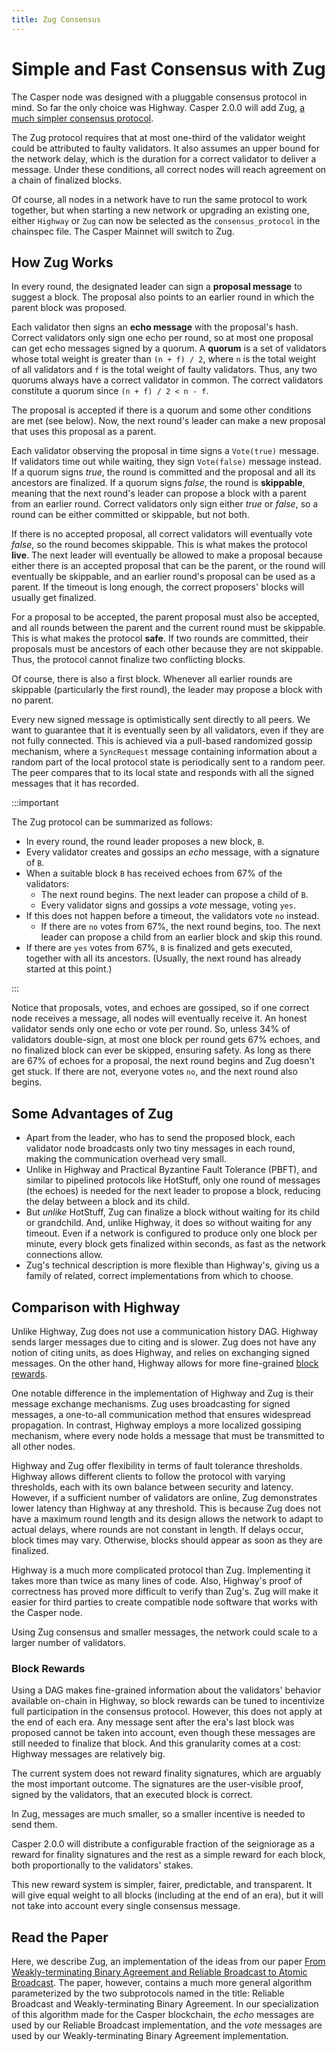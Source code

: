 ```yaml
---
title: Zug Consensus
---
```


# Simple and Fast Consensus with Zug

The Casper node was designed with a pluggable consensus protocol in mind. So far the only choice was Highway. Casper 2.0.0 will add Zug, [a much simpler consensus protocol](https://arxiv.org/abs/2205.06314).

The Zug protocol requires that at most one-third of the validator weight could be attributed to faulty validators. It also assumes an upper bound for the network delay, which is the duration for a correct validator to deliver a message. Under these conditions, all correct nodes will reach agreement on a chain of finalized blocks.

Of course, all nodes in a network have to run the same protocol to work together, but when starting a new network or upgrading an existing one, either `Highway` or `Zug` can now be selected as the `consensus_protocol` in the chainspec file. The Casper Mainnet will switch to Zug.

<!-- TODO review other docs explaining how blocks are gossiped -->

## How Zug Works

In every round, the designated leader can sign a **proposal message** to suggest a block. The proposal also points to an earlier round in which the parent block was proposed.

Each validator then signs an **echo message** with the proposal's hash. Correct validators only sign one echo per round, so at most one proposal can get echo messages signed by a quorum. A **quorum** is a set of validators whose total weight is greater than `(n + f) / 2`, where `n` is the total weight of all validators and `f` is the total weight of faulty validators. Thus, any two quorums always have a correct validator in common. The correct validators constitute a quorum since `(n + f) / 2 < n - f`.

The proposal is accepted if there is a quorum and some other conditions are met (see below). Now, the next round's leader can make a new proposal that uses this proposal as a parent.

Each validator observing the proposal in time signs a `Vote(true)` message. If validators time out while waiting, they sign `Vote(false)` message instead. If a quorum signs *true*, the round is committed and the proposal and all its ancestors are finalized. If a quorum signs *false*, the round is **skippable**, meaning that the next round's leader can propose a block with a parent from an earlier round. Correct validators only sign either *true* or *false*, so a round can be either committed or skippable, but not both.

If there is no accepted proposal, all correct validators will eventually vote *false*, so the round becomes skippable. This is what makes the protocol **live**. The next leader will eventually be allowed to make a proposal because either there is an accepted proposal that can be the parent, or the round will eventually be skippable, and an earlier round's proposal can be used as a parent. If the timeout is long enough, the correct proposers' blocks will usually get finalized.

For a proposal to be accepted, the parent proposal must also be accepted, and all rounds between the parent and the current round must be skippable. This is what makes the protocol **safe**. If two rounds are committed, their proposals must be ancestors of each other because they are not skippable. Thus, the protocol cannot finalize two conflicting blocks.

Of course, there is also a first block. Whenever all earlier rounds are skippable (particularly the first round), the leader may propose a block with no parent.

Every new signed message is optimistically sent directly to all peers. We want to guarantee that it is eventually seen by all validators, even if they are not fully connected. This is achieved via a pull-based randomized gossip mechanism, where a `SyncRequest` message containing information about a random part of the local protocol state is periodically sent to a random peer. The peer compares that to its local state and responds with all the signed messages that it has recorded.

:::important

The Zug protocol can be summarized as follows:

* In every round, the round leader proposes a new block, `B`.
* Every validator creates and gossips an _echo_ message, with a signature of `B`.
* When a suitable block `B` has received echoes from 67% of the validators:
    * The next round begins. The next leader can propose a child of `B`.
    * Every validator signs and gossips a _vote_ message, voting `yes`.
* If this does not happen before a timeout, the validators vote `no` instead.
    * If there are `no` votes from 67%, the next round begins, too.
      The next leader can propose a child from an earlier block and skip this round.
* If there are `yes` votes from 67%, `B` is finalized and gets executed, together with all its ancestors. (Usually, the next round has already started at this point.)

:::

Notice that proposals, votes, and echoes are gossiped, so if one correct node receives a message, all nodes will eventually receive it. An honest validator sends only one echo or vote per round. So, unless 34% of validators double-sign, at most one block per round gets 67% echoes, and no finalized block can ever be skipped, ensuring safety. As long as there are 67% of echoes for a proposal, the next round begins and Zug doesn't get stuck. If there are not, everyone votes `no`, and the next round also begins.

<!-- TODO use :white_check_mark: and :x: vs yes/no? -->

<!-- TODO add the example from AF's presentation? And/or from BK's presentation?

        ### Example 1 (AF)
        - explain the example in detail and which leaders are honest/faulty
        - explain the output based on AF's explanation:
            - as soon as round 5 gets a quorum of ✅ votes, round 5's proposal and all its ancestors become finalized. I.e. in that moment, ♥, ♣ and ♠ all become finalized, and get executed in that order. Note that even proposals from rounds with a quorum of ❌ can become indirectly finalized that way.
        
        ### Example 2 (BK)
        - if half the nodes vote (either true or false?), the round is not skippable
        - if one third of the nodes vote true, then we have at least one honest node that voted true, meaning there is a proposal that has a quorum of echoes. Therefore,, eventually all other honest nodes will see a quorum of echoes and accepted proposal, which will be used as a parent in future rounds.
        - if a round is not finalized nor skippable, the block will become finalized at some point most likely, but not yet.
-->

## Some Advantages of Zug

* Apart from the leader, who has to send the proposed block, each validator node broadcasts only two tiny messages in each round, making the communication overhead very small.
* Unlike in Highway and Practical Byzantine Fault Tolerance (PBFT), and similar to pipelined protocols like HotStuff, only one round of messages (the echoes) is needed for the next leader to propose a block, reducing the delay between a block and its child.
* But _unlike_ HotStuff, Zug can finalize a block without waiting for its child or grandchild. And, unlike Highway, it does so without waiting for any timeout. Even if a network is configured to produce only one block per minute, every block gets finalized within seconds, as fast as the network connections allow.
* Zug's technical description is more flexible than Highway's, giving us a family of related, correct implementations from which to choose.

## Comparison with Highway

Unlike Highway, Zug does not use a communication history DAG. Highway sends larger messages due to citing and is slower. Zug does not have any notion of citing units, as does Highway, and relies on exchanging signed messages. On the other hand, Highway allows for more fine-grained [block rewards](#block-rewards).

One notable difference in the implementation of Highway and Zug is their message exchange mechanisms. Zug uses broadcasting for signed messages, a one-to-all communication method that ensures widespread propagation. In contrast, Highway employs a more localized gossiping mechanism, where every node holds a message that must be transmitted to all other nodes.

Highway and Zug offer flexibility in terms of fault tolerance thresholds. Highway allows different clients to follow the protocol with varying thresholds, each with its own balance between security and latency. However, if a sufficient number of validators are online, Zug demonstrates lower latency than Highway at any threshold. This is because Zug does not have a maximum round length and its design allows the network to adapt to actual delays, where rounds are not constant in length. If delays occur, block times may vary. Otherwise, blocks should appear as soon as they are finalized.

Highway is a much more complicated protocol than Zug. Implementing it takes more than twice as many lines of code. Also, Highway's proof of correctness has proved more difficult to verify than Zug's. Zug will make it easier for third parties to create compatible node software that works with the Casper node.

Using Zug consensus and smaller messages, the network could scale to a larger number of validators.

<!-- TODO mention faster block times of 4 seconds or less and an increased number of validators up to 250 after testing is completed? -->

### Block Rewards

Using a DAG makes fine-grained information about the validators' behavior available on-chain in Highway, so block rewards can be tuned to incentivize full participation in the consensus protocol. However, this does not apply at the end of each era. Any message sent after the era's last block was proposed cannot be taken into account, even though these messages are still needed to finalize that block. And this granularity comes at a cost: Highway messages are relatively big.

The current system does not reward finality signatures, which are arguably the most important outcome. The signatures are the user-visible proof, signed by the validators, that an executed block is correct.

In Zug, messages are much smaller, so a smaller incentive is needed to send them.

Casper 2.0.0 will distribute a configurable fraction of the seigniorage as a reward for finality signatures and the rest as a simple reward for each block, both proportionally to the validators' stakes.

This new reward system is simpler, fairer, predictable, and transparent. It will give equal weight to all blocks (including at the end of an era), but it will not take into account every single consensus message.


## Read the Paper

Here, we describe Zug, an implementation of the ideas from our paper [From Weakly-terminating Binary Agreement and Reliable Broadcast to Atomic Broadcast](https://arxiv.org/abs/2205.06314). The paper, however, contains a much more general algorithm parameterized by the two subprotocols named in the title: Reliable Broadcast and Weakly-terminating Binary Agreement. In our specialization of this algorithm made for the Casper blockchain, the _echo_ messages are used by our Reliable Broadcast implementation, and the _vote_ messages are used by our Weakly-terminating Binary Agreement implementation.
